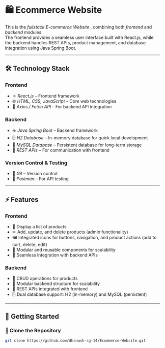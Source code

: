 # 🛍 Ecommerce Website 

This is the *fullstack E-commerce Website* , combining both *frontend* and *backend* modules.  
The frontend provides a seamless user interface built with React.js, while the backend handles REST APIs, product management, and database integration using Java Spring Boot.

---

## 🛠 Technology Stack

### Frontend
- ⚛ *React.js* – Frontend framework  
- 🌐 *HTML, CSS, JavaScript* – Core web technologies  
- 🔗 *Axios / Fetch API* – For backend API integration  

### Backend
- ☕ *Java Spring Boot* – Backend framework  
- 🗄 *H2 Database* – In-memory database for quick local development  
- 🐬 *MySQL Database* – Persistent database for long-term storage  
- 🔗 *REST APIs* – For communication with frontend  

### Version Control & Testing
- 🐙 *Git* – Version control  
- 🧪 *Postman* – For API testing  

---

## ⚡ Features

### Frontend
- 🛒 Display a list of products  
- ✏ Add, update, and delete products (admin functionality)  
- 🖼 Integrated icons for buttons, navigation, and product actions (add to cart, delete, edit)  
- 🧩 Modular and reusable components for scalability  
- 🔗 Seamless integration with backend APIs  

### Backend
- 🛒 CRUD operations for products  
- 🧩 Modular backend structure for scalability  
- 🔗 REST APIs integrated with frontend  
- 🗄 Dual database support: H2 (in-memory) and MySQL (persistent)  

---

## 🚀 Getting Started

### ⿡ Clone the Repository
```bash
git clone https://github.com/dhanush-sg-14/Ecommerce-Website.git 
